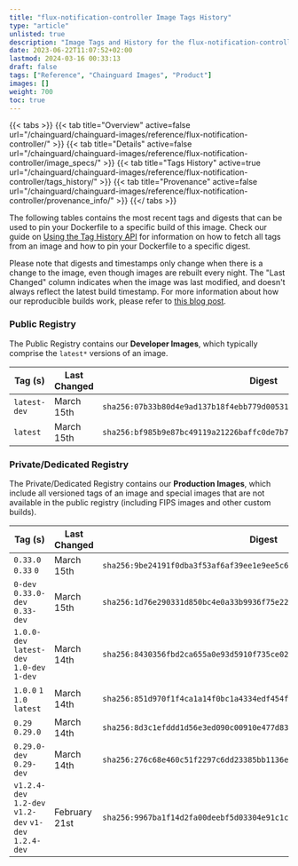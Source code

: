 ```yaml
---
title: "flux-notification-controller Image Tags History"
type: "article"
unlisted: true
description: "Image Tags and History for the flux-notification-controller Chainguard Image"
date: 2023-06-22T11:07:52+02:00
lastmod: 2024-03-16 00:33:13
draft: false
tags: ["Reference", "Chainguard Images", "Product"]
images: []
weight: 700
toc: true
---
```


{{< tabs >}}
{{< tab title="Overview" active=false url="/chainguard/chainguard-images/reference/flux-notification-controller/" >}}
{{< tab title="Details" active=false url="/chainguard/chainguard-images/reference/flux-notification-controller/image_specs/" >}}
{{< tab title="Tags History" active=true url="/chainguard/chainguard-images/reference/flux-notification-controller/tags_history/" >}}
{{< tab title="Provenance" active=false url="/chainguard/chainguard-images/reference/flux-notification-controller/provenance_info/" >}}
{{</ tabs >}}

The following tables contains the most recent tags and digests that can be used to pin your Dockerfile to a specific build of this image. Check our guide on [Using the Tag History API](/chainguard/chainguard-images/using-the-tag-history-api/) for information on how to fetch all tags from an image and how to pin your Dockerfile to a specific digest.

Please note that digests and timestamps only change when there is a change to the image, even though images are rebuilt every night. The "Last Changed" column indicates when the image was last modified, and doesn't always reflect the latest build timestamp. For more information about how our reproducible builds work, please refer to [this blog post](https://www.chainguard.dev/unchained/reproducing-chainguards-reproducible-image-builds).

### Public Registry
The Public Registry contains our **Developer Images**, which typically comprise the `latest*` versions of an image.

| Tag (s)       | Last Changed | Digest                                                                    |
|---------------|--------------|---------------------------------------------------------------------------|
|  `latest-dev` | March 15th   | `sha256:07b33b80d4e9ad137b18f4ebb779d00531e9954bbe908f623c2620adab552675` |
|  `latest`     | March 15th   | `sha256:bf985b9e87bc49119a21226baffc0de7b71c38b28187ea63342f4d818c247957` |


### Private/Dedicated Registry
The Private/Dedicated Registry contains our **Production Images**, which include all versioned tags of an image and special images that are not available in the public registry (including FIPS images and other custom builds).

| Tag (s)                                                 | Last Changed  | Digest                                                                    |
|---------------------------------------------------------|---------------|---------------------------------------------------------------------------|
|  `0.33.0` `0.33` `0`                                    | March 15th    | `sha256:9be24191f0dba3f53af6af39ee1e9ee5c62c883f180e45c09ee95441a7b62619` |
|  `0-dev` `0.33.0-dev` `0.33-dev`                        | March 15th    | `sha256:1d76e290331d850bc4e0a33b9936f75e226d30e336b8572b2253217f7d0a2e2f` |
|  `1.0.0-dev` `latest-dev` `1.0-dev` `1-dev`             | March 14th    | `sha256:8430356fbd2ca655a0e93d5910f735ce02f9a5e22ab2b5d99288ce3219cece65` |
|  `1.0.0` `1` `1.0` `latest`                             | March 14th    | `sha256:851d970f1f4ca1a14f0bc1a4334edf454f7b9291aa78ee25024cc213de6b194f` |
|  `0.29` `0.29.0`                                        | March 14th    | `sha256:8d3c1efddd1d56e3ed090c00910e477d83907868043c7a025232e2877384a3d6` |
|  `0.29.0-dev` `0.29-dev`                                | March 14th    | `sha256:276c68e460c51f2297c6dd23385bb1136e00fef310fd1ff6c3c2250552007a5d` |
|  `v1.2.4-dev` `1.2-dev` `v1.2-dev` `v1-dev` `1.2.4-dev` | February 21st | `sha256:9967ba1f14d2fa00deebf5d03304e91c1c35b69bef94777f72597ca9ee8a8588` |

